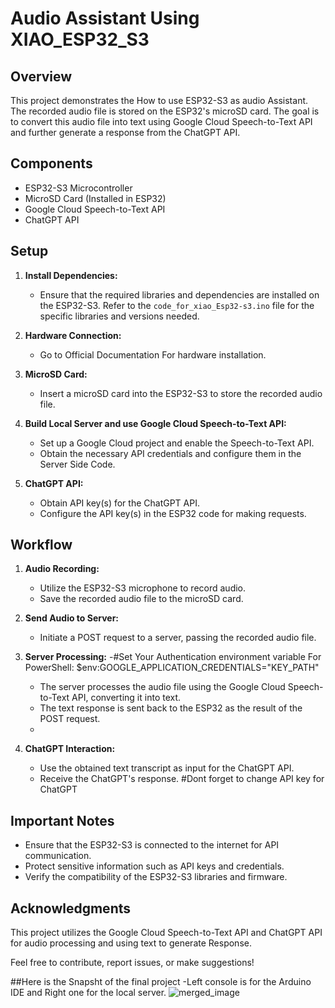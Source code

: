 # Audio Assistant Using XIAO_ESP32_S3

## Overview
This project demonstrates the How to use ESP32-S3 as audio Assistant. The recorded audio file is stored on the ESP32's microSD card. The goal is to convert this audio file into text using Google Cloud Speech-to-Text API and further generate a response from the ChatGPT API.

## Components

- ESP32-S3 Microcontroller
- MicroSD Card (Installed in ESP32)
- Google Cloud Speech-to-Text API
- ChatGPT API

## Setup

1. **Install Dependencies:**
   - Ensure that the required libraries and dependencies are installed on the ESP32-S3. Refer to the `code_for_xiao_Esp32-s3.ino` file for the specific libraries and versions needed.

2. **Hardware Connection:**
   - Go to Official Documentation For hardware installation.

3. **MicroSD Card:**
   - Insert a microSD card into the ESP32-S3 to store the recorded audio file.

4. **Build Local Server and use Google Cloud Speech-to-Text API:**
   - Set up a Google Cloud project and enable the Speech-to-Text API.
   - Obtain the necessary API credentials and configure them in the Server Side Code.

5. **ChatGPT API:**
   - Obtain API key(s) for the ChatGPT API.
   - Configure the API key(s) in the ESP32 code for making requests.

## Workflow

1. **Audio Recording:**
   - Utilize the ESP32-S3 microphone to record audio.
   - Save the recorded audio file to the microSD card.

2. **Send Audio to Server:**
   - Initiate a POST request to a server, passing the recorded audio file.

3. **Server Processing:**
   -#Set Your Authentication environment variable
     For PowerShell: $env:GOOGLE_APPLICATION_CREDENTIALS="KEY_PATH"
   -  The server processes the audio file using the Google Cloud Speech-to-Text API, converting it into text.
   - The text response is sent back to the ESP32 as the result of the POST request.
   -

4. **ChatGPT Interaction:**
   - Use the obtained text transcript as input for the ChatGPT API.
   - Receive the ChatGPT's response.
   #Dont forget to change API key for ChatGPT

## Important Notes

- Ensure that the ESP32-S3 is connected to the internet for API communication.
- Protect sensitive information such as API keys and credentials.
- Verify the compatibility of the ESP32-S3 libraries and firmware.

## Acknowledgments

This project utilizes the Google Cloud Speech-to-Text API and ChatGPT API for audio processing and using text to  generate Response.

Feel free to contribute, report issues, or make suggestions!

##Here is the Snapsht of the final project
-Left console is for the Arduino IDE and Right one for the local server.
![merged_image](https://github.com/Rizwan1387/Xiao_ESp32-s3_Voice-Assistant/assets/112602890/ba1a80d6-aa83-415f-a08e-5a97e327218c)


